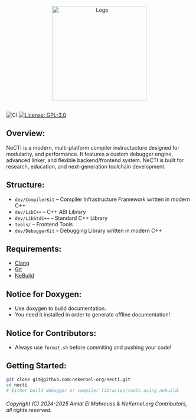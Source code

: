 <!-- Read Me of NCTI -->

<div align="center">
  <img src="meta/png/nekernel.png" alt="Logo" width="256"/>
</div>

<br/>

![CI](https://github.com/amlel-el-mahrouss/cc/actions/workflows/c-cpp.yml/badge.svg)
[![License: GPL-3.0](https://img.shields.io/badge/license-GPL--3.0-blue.svg)](LICENSE)

## Overview:

NeCTI is a modern, multi-platform compiler instractucture designed for modularity, and performance. It features a custom debugger engine, advanced linker, and flexible backend/frontend system. NeCTI is built for research, education, and next-generation toolchain development.

## Structure:

- `dev/CompilerKit` – Compiler Infrastructure Framework written in modern C++
- `dev/LibC++` – C++ ABI Library
- `dev/LibStdC++` – Standard C++ Library
- `tools/` – Frontend Tools
- `dev/DebuggerKit` – Debugging Library written in modern C++


## Requirements:

- [Clang](https://clang.llvm.org/)
- [Git](https://git-scm.com/)
- [NeBuild](https://github.com/nekernel-org/nebuild)

## Notice for Doxygen:

- Use doxygen to build documentation.
- You need it installed in order to generate offline documentation!

## Notice for Contributors:

- Always use `format.sh` before commiting and pushing your code!

## Getting Started:

```sh
git clone git@github.com:nekernel-org/necti.git
cd necti
# Either build debugger or compiler libraries/tools using nebuild.
```

###### Copyright (C) 2024-2025 Amlal El Mahrouss & NeKernel.org Contributors, all rights reserved.
